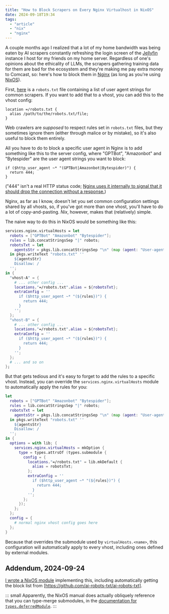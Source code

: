 ```yaml
---
title: "How to Block Scrapers on Every Nginx Virtualhost in NixOS"
date: 2024-09-18T19:34
tags:
  - "article"
  - "nix"
  - "nginx"
---
```


A couple months ago I realized that a lot of my home bandwidth was being eaten by AI scrapers constantly refreshing the login screen of the [Jellyfin](https://jellyfin.org) instance I host for my friends on my home server. Regardless of one's opinions about the ethicality of LLMs, the scrapers gathering training data for them are bad for the ecosystem and they're making me pay extra money to Comcast, so: here's how to block them in [Nginx](https://nginx.org/) (as long as you're using [NixOS](https://nixos.org)).

First, [here](https://github.com/ai-robots-txt/ai.robots.txt/blob/main/robots.txt) is a `robots.txt` file containing a list of user agent strings for common scrapers. If you want to add that to a vhost, you can add this to the vhost config:
```
location =/robots.txt {
  alias /path/to/the/robots.txt/file;
}
```

Web crawlers are *supposed* to respect rules set in `robots.txt` files, but they sometimes ignore them (either through malice or by mistake), so it's also useful to block them entirely.

All you have to do to block a specific user agent in Nginx is to add something like this to the server config, where "GPTBot", "Amazonbot" and "Bytespider" are the user agent strings you want to block:
```
if ($http_user_agent ~* "(GPTBot|Amazonbot|Bytespider)") {
  return 444;
}
```
("444" isn't a real HTTP status code; [Nginx uses it internally to signal that it should drop the connection without a response.](https://nginx.org/en/docs/http/request_processing.html))

Nginx, as far as I know, doesn't let you set common configuration settings shared by all vhosts, so, if you've got more than one vhost, you'll have to do a lot of copy-and-pasting. *Nix*, however, makes that (relatively) simple.

The naive way to do this in NixOS would be something like this:
```nix
services.nginx.virtualHosts = let
  robots = ["GPTBot" "Amazonbot" "Bytespider"];
  rules = lib.concatStringsSep "|" robots;
  robotsTxt = let
    agentsStr = pkgs.lib.concatStringsSep "\n" (map (agent: "User-agent: ${agent}" robots));
  in pkgs.writeText "robots.txt" ''
    ${agentsStr}
    Disallow: /
  '';
in {
  "vhost-A" = {
    # ... other config ...
    locations."=/robots.txt".alias = ${robotsTxt};
    extraConfig = ''
      if ($http_user_agent ~* "(${rules})") {
        return 444;
      }
    '';
  };
  "vhost-B" = {
    # ... other config ...
    locations."=/robots.txt".alias = ${robotsTxt};
    extraConfig = ''
      if ($http_user_agent ~* "(${rules})") {
        return 444;
      }
    '';
  };
  # ... and so on
};
```

But that gets tedious and it's easy to forget to add the rules to a specific vhost. Instead, you can override the `services.nginx.virtualHosts` module to automatically apply the rules for you:
```nix
let
  robots = ["GPTBot" "Amazonbot" "Bytespider"];
  rules = lib.concatStringsSep "|" robots;
  robotsTxt = let
    agentsStr = pkgs.lib.concatStringsSep "\n" (map (agent: "User-agent: ${agent}" robots));
  in pkgs.writeText "robots.txt" ''
    ${agentsStr}
    Disallow: /
  '';
in {
  options = with lib; {
    services.nginx.virtualHosts = mkOption {
      type = types.attrsOf (types.submodule {
        config = {
          locations."=/robots.txt" = lib.mkDefault {
            alias = robotsTxt;
          };
          extraConfig = ''
            if ($http_user_agent ~* "(${rules})") {
              return 444;
            }
          '';
        };
      });
    };
  };
  config = {
    # normal nginx vhost config goes here
  };
}
```

Because that overrides the submodule used by `virtualHosts.<name>`, this configuration will automatically apply to every vhost, including ones defined by external modules.

## Addendum, 2024-09-24

[I wrote a NixOS module](https://github.com/SignalWalker/nix.nginx.vhost-defaults) implementing this, including automatically getting the block list from [https://github.com/ai-robots-txt/ai-robots-txt].

::: small
Apparently, the NixOS manual does actually obliquely reference that you can type-merge submodules, in the [documentation for `types.deferredModule`](https://nixos.org/manual/nixos/unstable/#sec-option-types-submodule).
:::

